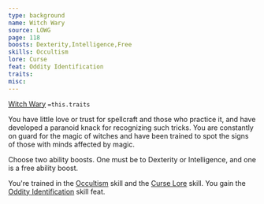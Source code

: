 ```yaml
---
type: background
name: Witch Wary 
source: LOWG
page: 118
boosts: Dexterity,Intelligence,Free
skills: Occultism
lore: Curse
feat: Oddity Identification
traits: 
misc: 
---
```


[Witch Wary](###%20Witch%20Wary)
`=this.traits`


You have little love or trust for spellcraft and those who practice it, and have developed a paranoid knack for recognizing such tricks. You are constantly on guard for the magic of witches and have been trained to spot the signs of those with minds affected by magic.

Choose two ability boosts. One must be to Dexterity or Intelligence, and one is a free ability boost.

You're trained in the [Occultism](Occultism) skill and the [Curse Lore](Curse%20Lore) skill. You gain the [Oddity Identification](Oddity%20Identification) skill feat.

